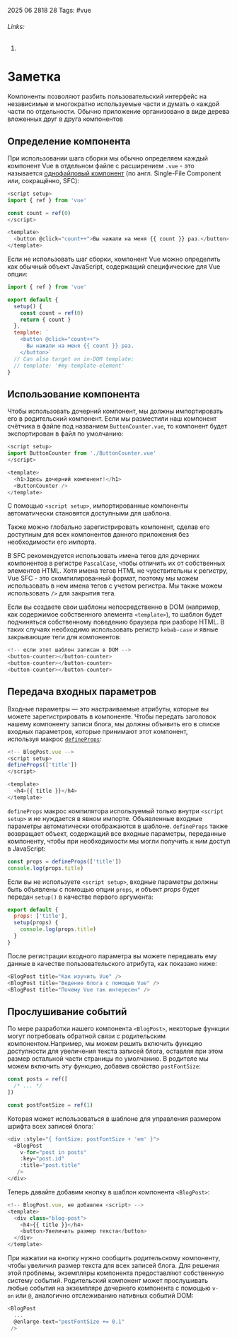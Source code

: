2025 06 2818 28
Tags: #vue 
###### Links: 
1) 
# Заметка
Компоненты позволяют разбить пользовательский интерфейс на независимые и многократно используемые части и думать о каждой части по отдельности. Обычно приложение организовано в виде дерева вложенных друг в друга компонентов
## Определение компонента
При использовании шага сборки мы обычно определяем каждый компонент Vue в отдельном файле с расширением `.vue` - это называется [однофайловый компонент](https://ru.vuejs.org/guide/scaling-up/sfc.html) (по англ. Single-File Component или, сокращённо, SFC):
```js
<script setup>
import { ref } from 'vue'

const count = ref(0)
</script>

<template>
  <button @click="count++">Вы нажали на меня {{ count }} раз.</button>
</template>
```
Если не использовать шаг сборки, компонент Vue можно определить как обычный объект JavaScript, содержащий специфические для Vue опции:
```js
import { ref } from 'vue'

export default {
  setup() {
    const count = ref(0)
    return { count }
  },
  template: `
    <button @click="count++">
      Вы нажали на меня {{ count }} раз.
    </button>`
  // Can also target an in-DOM template:
  // template: '#my-template-element'
}
```
## Использование компонента
Чтобы использовать дочерний компонент, мы должны импортировать его в родительский компонент. Если мы разместили наш компонент счётчика в файле под названием `ButtonCounter.vue`, то компонент будет экспортирован в файл по умолчанию:
```js
<script setup>
import ButtonCounter from './ButtonCounter.vue'
</script>

<template>
  <h1>Здесь дочерний компонент!</h1>
  <ButtonCounter />
</template>
```
С помощью `<script setup>`, импортированные компоненты автоматически становятся доступными для шаблона.

Также можно глобально зарегистрировать компонент, сделав его доступным для всех компонентов данного приложения без необходимости его импорта.

В SFC рекомендуется использовать имена тегов для дочерних компонентов в регистре `PascalCase`, чтобы отличить их от собственных элементов HTML. Хотя имена тегов HTML не чувствительны к регистру, Vue SFC - это скомпилированный формат, поэтому мы можем использовать в нем имена тегов с учетом регистра. Мы также можем использовать `/>` для закрытия тега.

Если вы создаете свои шаблоны непосредственно в DOM (например, как содержимое собственного элемента `<template>`), то шаблон будет подчиняться собственному поведению браузера при разборе HTML. В таких случаях необходимо использовать регистр `kebab-case` и явные закрывающие теги для компонентов:
```js
<!-- если этот шаблон записан в DOM -->
<button-counter></button-counter>
<button-counter></button-counter>
<button-counter></button-counter>
```
## Передача входных параметров
Входные параметры — это настраиваемые атрибуты, которые вы можете зарегистрировать в компоненте. Чтобы передать заголовок нашему компоненту записи блога, мы должны объявить его в списке входных параметров, которые принимают этот компонент, используя макрос [`defineProps`](https://ru.vuejs.org/api/sfc-script-setup.html#defineprops-defineemits):
```js
<!-- BlogPost.vue -->
<script setup>
defineProps(['title'])
</script>

<template>
  <h4>{{ title }}</h4>
</template>
```
`defineProps` макрос компилятора используемый только внутри `<script setup>` и не нуждается в явном импорте. Объявленные входные параметры автоматически отображаются в шаблоне. `defineProps` также возвращает объект, содержащий все входные параметры, переданные компоненту, чтобы при необходимости мы могли получить к ним доступ в JavaScript:
```js
const props = defineProps(['title'])
console.log(props.title)
```
Если вы не используете `<script setup>`, входные параметры должны быть объявлены с помощью опции `props`, и объект _props_ будет передан `setup()` в качестве первого аргумента:
```js
export default {
  props: ['title'],
  setup(props) {
    console.log(props.title)
  }
}
```
После регистрации входного параметра вы можете передавать ему данные в качестве пользовательского атрибута, как показано ниже:

```js
<BlogPost title="Как изучить Vue" />
<BlogPost title="Ведение блога с помощью Vue" />
<BlogPost title="Почему Vue так интересен" />
```
## Прослушивание событий
По мере разработки нашего компонента `<BlogPost>`, некоторые функции могут потребовать обратной связи с родительским компонентом.Например, мы можем решить включить функцию доступности для увеличения текста записей блога, оставляя при этом размер остальной части страницы по умолчанию.
В родителе мы можем включить эту функцию, добавив свойство `postFontSize`:
```js
const posts = ref([
  /* ... */
])

const postFontSize = ref(1)
```
Которая может использоваться в шаблоне для управления размером шрифта всех записей блога:`
```js
<div :style="{ fontSize: postFontSize + 'em' }">
  <BlogPost
    v-for="post in posts"
    :key="post.id"
    :title="post.title"
   />
</div>
```
Теперь давайте добавим кнопку в шаблон компонента `<BlogPost>`:
```js
<!-- BlogPost.vue, не добавлен <script> -->
<template>
  <div class="blog-post">
    <h4>{{ title }}</h4>
    <button>Увеличить размер текста</button>
  </div>
</template>
```
При нажатии на кнопку нужно сообщить родительскому компоненту, чтобы увеличил размер текста для всех записей блога. Для решения этой проблемы, экземпляры компонента предоставляют собственную систему событий. Родительский компонент может прослушивать любые события на экземпляре дочернего компонента с помощью `v-on` или `@`, аналогично отслеживанию нативных событий DOM:
```js
<BlogPost
  ...
  @enlarge-text="postFontSize += 0.1"
 />
```